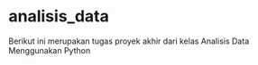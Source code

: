# analisis_data
Berikut ini merupakan tugas proyek akhir dari kelas Analisis Data Menggunakan Python
